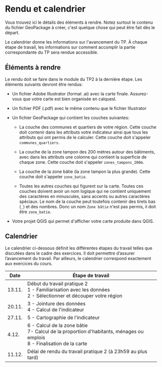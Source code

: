 # Rendu et calendrier

Vous trouvez ici le détails des éléments à rendre. Notez surtout le contenu du fichier GeoPackage à créer, c'est quelque chose qui peut être fait dès le départ.

Le calendrier donne les informations sur l'avancement du TP. À chaque étape de travail, les informations sur comment accomplir la partie correspondante du TP sera rendue accessible.


## Éléments à rendre

Le rendu doit se faire dans le module du TP2 à la dernière étape. Les éléments suivants devront être rendus:

- Un fichier Adobe Illustrator (format .ai) avec la carte finale. Assurez-vous que votre carte est bien organisée en calquesl.

- Un fichier PDF (.pdf) avec le même contenu que le fichier Illustrator

- Un fichier GeoPackage qui contient les couches suivantes:

    - La couche des communes et quartiers de votre région. Cette couche doit contenir dans les attributs votre indicateur ainsi que tous les attributs qui ont permis de le calculer. Cette couche doit s'appeler `communes_quartiers`.
    
    - La couche de la zone tampon des 200 mètres autour des bâtiments, avec dans les attributs une colonne qui contient la superficie de chaque zone. Cette couche doit s'appeler `zones_tampons_200m`.

    - La couche de la zone bâtie (la zone tampon la plus grande). Cette couche doit s'appeler `zone_batie`.

    - Toutes les autres couches qui figurent sur la carte. Toutes ces couches doivent avoir un nom logique qui ne contient uniquement des caractères en minuscules, sans accents ou autres caractères spéciaux. Le nom de la couche peut toutefois contenir des tirets bas (`_`) et des nombres. Donc un nom `Zone bâtie` n'est pas permis, il doit être `zone_batie`.

- Votre projet QGIS qui permet d'afficher votre carte produite dans QGIS.


## Calendrier

Le calendrier ci-dessous définit les différentes étapes du travail telles que discutées dans le cadre des exercices. Il doit permettre d’assurer l’avancement du travail. Par ailleurs, le calendrier correspond exactement aux exercices du cours.

<table>
  <thead>
    <tr><th>Date</th><th>Étape de travail</th></tr>
  </thead>
  <tbody>
    <tr><td>13.11.</td><td>Début du travail pratique 2<br> 1 - Familiarisation avec les données<br />2 - Sélectionner et découper votre région</td></tr>
    <tr><td>20.11.</td><td>3 - Jointure des données<br />4 - Calcul de l'indicateur</td></tr>
    <tr><td>27.11.</td><td>5 - Cartographie de l'indicateur</td></tr>
    <tr><td>4.12.</td><td>6 - Calcul de la zone bâtie<br />7-  Calcul de la proportion d'habitants, ménages ou emplois<br />
    8 - Finalisation de la carte</td></tr>
    <tr><td>11.12.</td><td>Délai de rendu du travail pratique 2 (à 23h59 au plus tard)</td></tr>
  </tbody>
</table>